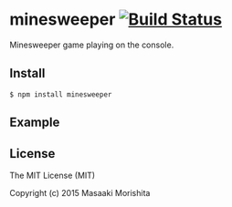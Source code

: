 # minesweeper [![Build Status](https://travis-ci.org/morishitter/minesweeper.svg)](https://travis-ci.org/morishitter/minesweeper)

Minesweeper game playing on the console.

## Install

```shell
$ npm install minesweeper
```

## Example

## License

The MIT License (MIT)

Copyright (c) 2015 Masaaki Morishita
